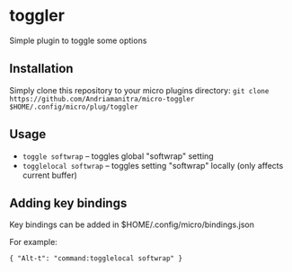 # toggler

Simple plugin to toggle some options

## Installation

Simply clone this repository to your micro plugins directory:
`git clone https://github.com/Andriamanitra/micro-toggler $HOME/.config/micro/plug/toggler`


## Usage

- `toggle softwrap` – toggles global "softwrap" setting
- `togglelocal softwrap` – toggles setting "softwrap" locally (only affects current buffer)


## Adding key bindings

Key bindings can be added in $HOME/.config/micro/bindings.json

For example:

    { "Alt-t": "command:togglelocal softwrap" }
